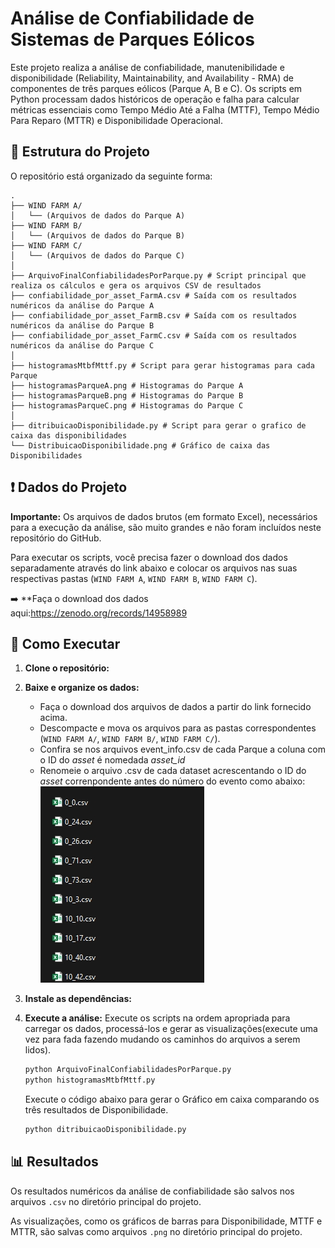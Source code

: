 # Análise de Confiabilidade de Sistemas de Parques Eólicos

Este projeto realiza a análise de confiabilidade, manutenibilidade e disponibilidade (Reliability, Maintainability, and Availability - RMA) de componentes de três parques eólicos (Parque A, B e C). Os scripts em Python processam dados históricos de operação e falha para calcular métricas essenciais como Tempo Médio Até a Falha (MTTF), Tempo Médio Para Reparo (MTTR) e Disponibilidade Operacional.

## 📂 Estrutura do Projeto

O repositório está organizado da seguinte forma:

```
.
├── WIND FARM A/
│   └── (Arquivos de dados do Parque A)
├── WIND FARM B/
│   └── (Arquivos de dados do Parque B)
├── WIND FARM C/
│   └── (Arquivos de dados do Parque C)
│
├── ArquivoFinalConfiabilidadesPorParque.py # Script principal que realiza os cálculos e gera os arquivos CSV de resultados
├── confiabilidade_por_asset_FarmA.csv # Saída com os resultados numéricos da análise do Parque A
├── confiabilidade_por_asset_FarmB.csv # Saída com os resultados numéricos da análise do Parque B
├── confiabilidade_por_asset_FarmC.csv # Saída com os resultados numéricos da análise do Parque C
│
├── histogramasMtbfMttf.py # Script para gerar histogramas para cada Parque
├── histogramasParqueA.png # Histogramas do Parque A 
├── histogramasParqueB.png # Histogramas do Parque B
├── histogramasParqueC.png # Histogramas do Parque C
│
├── ditribuicaoDisponibilidade.py # Script para gerar o grafico de caixa das disponibilidades
└── DistribuicaoDisponibilidade.png # Gráfico de caixa das Disponibilidades
```

## ❗ Dados do Projeto

**Importante:** Os arquivos de dados brutos (em formato Excel), necessários para a execução da análise, são muito grandes e não foram incluídos neste repositório do GitHub.

Para executar os scripts, você precisa fazer o download dos dados separadamente através do link abaixo e colocar os arquivos nas suas respectivas pastas (`WIND FARM A`, `WIND FARM B`, `WIND FARM C`).

➡️ **Faça o download dos dados aqui:https://zenodo.org/records/14958989

## 🚀 Como Executar

1.  **Clone o repositório:**

2.  **Baixe e organize os dados:**
    * Faça o download dos arquivos de dados a partir do link fornecido acima.
    * Descompacte e mova os arquivos para as pastas correspondentes (`WIND FARM A/`, `WIND FARM B/`, `WIND FARM C/`).
    * Confira se nos arquivos event_info.csv de cada Parque a coluna com o ID do *asset* é nomedada *asset_id*
    * Renomeie o arquivo .csv de cada dataset acrescentando o ID do *asset* correnpondente antes do número do evento como abaixo:
    ![alt text](image.png)

3.  **Instale as dependências:**

4.  **Execute a análise:**
    Execute os scripts na ordem apropriada para carregar os dados, processá-los e gerar as visualizações(execute uma vez para fada fazendo mudando os caminhos do arquivos a serem lidos).
    ```bash
    python ArquivoFinalConfiabilidadesPorParque.py
    python histogramasMtbfMttf.py
    ```
    Execute o código abaixo para gerar o Gráfico em caixa comparando os três resultados de Disponibilidade.
    ```bash
    python ditribuicaoDisponibilidade.py
    ```


## 📊 Resultados

Os resultados numéricos da análise de confiabilidade são salvos nos arquivos `.csv` no diretório principal do projeto.

As visualizações, como os gráficos de barras para Disponibilidade, MTTF e MTTR, são salvas como arquivos `.png` no diretório principal do projeto.

